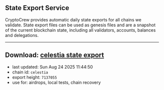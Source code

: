 ## State Export Service
CryptoCrew provides automatic daily state exports for all chains we validate. State export files can be used as genesis files and are a snapshot of the current blockchain state, including all validators, accounts, balances and delegations.

---
**Download: [celestia state export](https://dl-eu2.ccvalidators.com/SERVICE/celestia/celestia_export_7137055.json)**
---

- last updated: Sun Aug 24 2025 11:44:50
- chain id: `celestia`
- export height: `7137055`
- use for: airdrops, local tests, chain recovery
